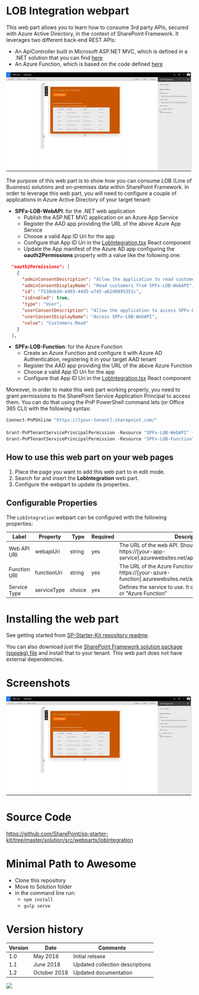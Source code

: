 # LOB Integration webpart

This web part allows you to learn how to consume 3rd party APIs, secured with Azure Active Directory, in the context of SharePoint Framework.
It leverages two different back-end REST APIs:
- An ApiController built in Microsoft ASP.NET MVC, which is defined in a .NET solution that you can find [here](../../sample-lob-service/SharePointPnP.LobScenario/SharePointPnP.LobScenario.sln)
- An Azure Function, which is based on the code defined [here](../../sample-lob-service/LIstNorthwindCustomers)

![LOB Integration](../../assets/images/components/part-lob-integration.png)

The purpose of this web part is to show how you can consume LOB (Line of Business) solutions and on-premises data within SharePoint Framework.
In order to leverage this web part, you will need to configure a couple of applications in Azure Active Directory of your target tenant:
- **SPFx-LOB-WebAPI**: for the .NET web application
  - Publish the ASP.NET MVC application on an Azure App Service
  - Register the AAD app providing the URL of the above Azure App Service
  - Choose a valid App ID Uri for the app
  - Configure that App ID Uri in the [LobIntegration.tsx](../../solution/src/webparts/lobIntegration/components/LobIntegration.tsx#L145) React component
  - Update the App manifest of the Azure AD app configuring the **oauth2Permissions** property with a value like the following one:

```json
  "oauth2Permissions": [
    {
      "adminConsentDescription": "Allow the application to read customers through SPFx-LOB-WebAPI on behalf of the signed-in user.",
      "adminConsentDisplayName": "Read customers from SPFx-LOB-WebAPI",
      "id": "7510eb34-4403-44d5-a745-a62d0895351c",
      "isEnabled": true,
      "type": "User",
      "userConsentDescription": "Allow the application to access SPFx-LOB-WebAPI on your behalf.",
      "userConsentDisplayName": "Access SPFx-LOB-WebAPI",
      "value": "Customers.Read"
    }
  ],
```
- **SPFx-LOB-Function**: for the Azure Function
  - Create an Azure Function and configure it with Azure AD Authentication, registering it in your target AAD tenant
  - Register the AAD app providing the URL of the above Azure Function
  - Choose a valid App ID Uri for the app
  - Configure that App ID Uri in the [LobIntegration.tsx](../../solution/src/webparts/lobIntegration/components/LobIntegration.tsx#L99) React component
  
Moreover, in order to make this web part working properly, you need to grant permissions to the SharePoint Service Application Principal to access them. You can do that using the PnP PowerShell command lets (or Office 365 CLI) with the following syntax:

```PowerShell
Connect-PnPOnline "https://[your-tenant].sharepoint.com/"

Grant-PnPTenantServicePrincipalPermission -Resource "SPFx-LOB-WebAPI" -Scope "Customers.Read"
Grant-PnPTenantServicePrincipalPermission -Resource "SPFx-LOB-Function" -Scope "user_impersonation"

```

## How to use this web part on your web pages

1. Place the page you want to add this web part to in edit mode.
2. Search for and insert the **LobIntegration** web part.
3. Configure the webpart to update its properties.

## Configurable Properties

The `LobIntegration` webpart can be configured with the following properties:

| Label | Property | Type | Required | Description |
| ---- | ---- | ---- | ---- | ---- |
| Web API URI | webapiUri | string | yes | The URL of the web API. Should be something like https://[your-app-service].azurewebsites.net/api/customers |
| Function URI | functionUri | string | yes | The URL of the Azure Function. Should be something like https://[your-azure-function].azurewebsites.net/api/ListNorthwindCustomers |
| Service Type | serviceType | choice | yes | Defines the service to use. It can be "ASP.NET REST API" or "Azure Function" |

# Installing the web part

See getting started from [SP-Starter-Kit repository readme](https://github.com/SharePoint/sp-starter-kit). 

You can also download just the [SharePoint Framework solution package (spppkg) file](https://github.com/SharePoint/sp-starter-kit/blob/master/package/sharepoint-starter-kit.sppkg) and install that to your tenant. This web part does not have external dependencies.

# Screenshots
![Links](../../assets/images/components/part-lob-integration.png)


# Source Code

https://github.com/SharePoint/sp-starter-kit/tree/master/solution/src/webparts/lobIntegration

# Minimal Path to Awesome

- Clone this repository
- Move to Solution folder
- in the command line run:
  - `npm install`
  - `gulp serve`

# Version history

Version|Date|Comments
-------|----|--------
1.0|May 2018|Initial release
1.1|June 2018|Updated collection descriptions
1.2|October 2018|Updated documentation

![](https://telemetry.sharepointpnp.com/sp-starter-kit/documentation/components/wp-lob-integration)